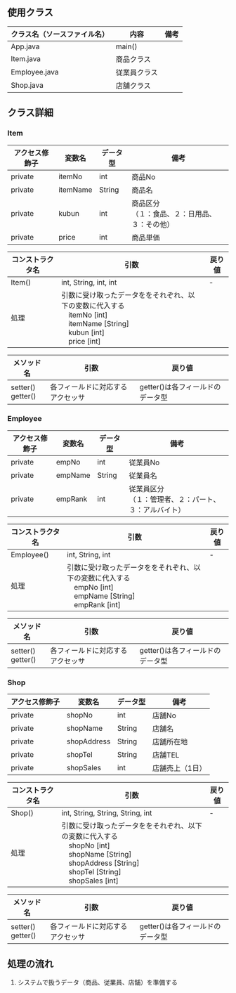 ## 使用クラス

| クラス名（ソースファイル名） | 内容         | 備考 |
| ---------------------------- | ------------ | ---- |
| App.java                     | main()       |      |
| Item.java                    | 商品クラス   |      |
| Employee.java                | 従業員クラス |      |
| Shop.java                    | 店舗クラス   |      |

## クラス詳細

### Item

| アクセス修飾子 | 変数名   | データ型 | 備考                                               |
| -------------- | -------- | -------- | -------------------------------------------------- |
| private        | itemNo   | int      | 商品No                                             |
| private        | itemName | String   | 商品名                                             |
| private        | kubun    | int      | 商品区分<br />（１：食品、２：日用品、３：その他） |
| private        | price    | int      | 商品単価                                           |

| コンストラクタ名 | 引数                  | 戻り値 |
| ---------------- | --------------------- | ------ |
| Item()           | int, String, int, int | -      |
| 処理                                      |引数に受け取ったデータををそれぞれ、以下の変数に代入する<br />　itemNo  [int] <br />　itemName  [String]<br />　kubun  [int]<br />　price  [int]<br />||

| メソッド名             | 引数                             | 戻り値                           |
| ---------------------- | -------------------------------- | -------------------------------- |
| setter()<br />getter() | 各フィールドに対応するアクセッサ | getter()は各フィールドのデータ型 |

### Employee

| アクセス修飾子 | 変数名  | データ型 | 備考                                                       |
| -------------- | ------- | -------- | ---------------------------------------------------------- |
| private        | empNo   | int      | 従業員No                                                   |
| private        | empName | String   | 従業員名                                                   |
| private        | empRank | int      | 従業員区分<br />（１：管理者、２：パート、３：アルバイト） |

| コンストラクタ名 | 引数                                                         | 戻り値 |
| ---------------- | ------------------------------------------------------------ | ------ |
| Employee()       | int, String, int                                             | -      |
| 処理             | 引数に受け取ったデータををそれぞれ、以下の変数に代入する<br />　empNo  [int] <br />　empName  [String]<br />　empRank  [int]<br /> |        |

| メソッド名             | 引数                             | 戻り値                           |
| ---------------------- | -------------------------------- | -------------------------------- |
| setter()<br />getter() | 各フィールドに対応するアクセッサ | getter()は各フィールドのデータ型 |

### Shop

| アクセス修飾子 | 変数名      | データ型 | 備考            |
| -------------- | ----------- | -------- | --------------- |
| private        | shopNo      | int      | 店舗No          |
| private        | shopName    | String   | 店舗名          |
| private        | shopAddress | String   | 店舗所在地      |
| private        | shopTel     | String   | 店舗TEL         |
| private        | shopSales   | int      | 店舗売上（1日） |

| コンストラクタ名 | 引数                                                         | 戻り値 |
| ---------------- | ------------------------------------------------------------ | ------ |
| Shop()           | int, String, String, String, int                             | -      |
| 処理             | 引数に受け取ったデータををそれぞれ、以下の変数に代入する<br />　shopNo  [int] <br />　shopName  [String]<br />　shopAddress  [String]<br />　shopTel  [String]<br />　shopSales  [int]<br /> |        |

| メソッド名             | 引数                             | 戻り値                           |
| ---------------------- | -------------------------------- | -------------------------------- |
| setter()<br />getter() | 各フィールドに対応するアクセッサ | getter()は各フィールドのデータ型 |

## 処理の流れ

1. システムで扱うデータ（商品、従業員、店舗）を準備する
   

